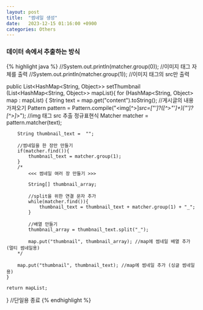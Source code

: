 ```yaml
---
layout: post
title:  "썸네일 생성"
date:   2023-12-15 01:16:00 +0900
categories: Others
---
```


### 데이터 속에서 추출하는 방식

{% highlight java %}
//System.out.println(matcher.group(0)); //이미지 태그 자체를 출력
//System.out.println(matcher.group(1)); //이미지 태그의 src만 출력

public List<HashMap<String, Object>> setThumbnail (List<HashMap<String, Object>> mapList){
    for (HashMap<String, Object> map : mapList) {
        String text = map.get("content").toString(); //게시글의 내용 가져오기
        Pattern pattern = Pattern.compile("<img[^>]*src=[\"']?([^>\"']+)[\"']?[^>]*>"); //img 태그 src 추출 정규표현식
        Matcher matcher = pattern.matcher(text);

        String thumbnail_text =  "";

        //썸네일을 한 장만 만들기
        if(matcher.find()){
            thumbnail_text = matcher.group(1);
        }
        /*
            <<< 썸네일 여러 장 만들기 >>>
        
            String[] thumbnail_array;

            //split을 위한 연결 문자 추가
            while(matcher.find()){
                thumbnail_text = thumbnail_text + matcher.group(1) + "_";
            }
            
            //배열 만들기
            thumbnail_array = thumbnail_text.split("_");
            
            map.put("thumbnail", thumbnail_array); //map에 썸네일 배열 추가 (멀티 썸네일용)
        */
        
        map.put("thumbnail", thumbnail_text); //map에 썸네일 추가 (싱글 썸네일용)
    }
    
    return mapList;
} //단일용 종료
{% endhighlight %}